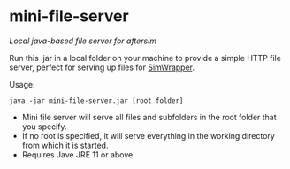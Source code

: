 # mini-file-server

_Local java-based file server for aftersim_

Run this .jar in a local folder on your machine to provide a simple HTTP file server, 
perfect for serving up files for [SimWrapper](https://simwrapper.github.io).

Usage:

`java -jar mini-file-server.jar [root folder]` 

- Mini file server will serve all files and subfolders in the root folder that you specify. 
- If no root is specified, it will serve everything in the working directory from which it is started.
- Requires Jave JRE 11 or above

